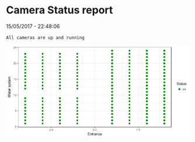 Camera Status report
================
15/05/2017 - 22:48:06

    All cameras are up and running

![](camreport_files/figure-markdown_github/unnamed-chunk-2-1.png)
